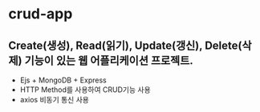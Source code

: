 # crud-app
## Create(생성), Read(읽기), Update(갱신), Delete(삭제) 기능이 있는 웹 어플리케이션 프로젝트.
+ Ejs + MongoDB + Express 
+ HTTP Method를 사용하여 CRUD기능 사용
+ axios 비동기 통신 사용

